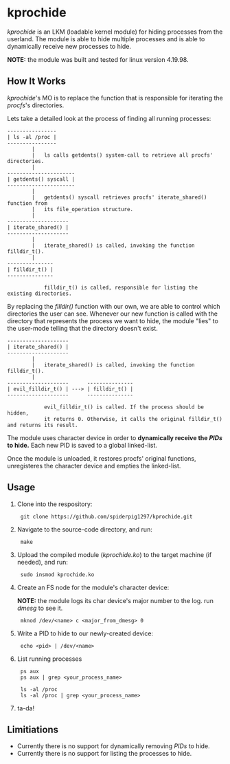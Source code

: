 # __kprochide__

_kprochide_ is an LKM (loadable kernel module) for hiding processes from the userland. The module is able to hide multiple processes and is able to dynamically receive new processes to hide.

**NOTE:** the module was built and tested for linux version 4.19.98.

## __How It Works__
_kprochide_'s MO is to replace the function that is responsible for iterating the _procfs_'s directories. 

Lets take a detailed look at the process of finding all running processes:

    ----------------
    | ls -al /proc |
    ----------------
            |
            |   ls calls getdents() system-call to retrieve all procfs' directories.
            |
    ----------------------
    | getdents() syscall |
    ----------------------
            |
            |   getdents() syscall retrieves procfs' iterate_shared() function from
            |   its file_operation structure.
            |
    --------------------
    | iterate_shared() |
    --------------------
            |
            |   iterate_shared() is called, invoking the function filldir_t().
            |
    ---------------
    | filldir_t() |
    ---------------
            
                filldir_t() is called, responsible for listing the existing directories.
            
By replacing the _filldir()_ function with our own, we are able to control which directories the user can see.
Whenever our new function is called with the directory that represents the process we want to hide, the module "lies" to the user-mode telling that the directory doesn't exist.

    --------------------
    | iterate_shared() |
    --------------------
            |
            |   iterate_shared() is called, invoking the function filldir_t().
            |
    --------------------      ---------------
    | evil_filldir_t() | ---> | filldir_t() | 
    --------------------      ---------------
            
                evil_filldir_t() is called. If the process should be hidden, 
                it returns 0. Otherwise, it calls the original filldir_t() and returns its result. 

The module uses character device in order to __dynamically receive the _PIDs_ to hide.__ Each new PID is saved to a global linked-list.

Once the module is unloaded, it restores procfs' original functions, unregisteres the character device and empties the linked-list.

## __Usage__

1. Clone into the respository:

        git clone https://github.com/spiderpig1297/kprochide.git

2. Navigate to the source-code directory, and run:

        make

3. Upload the compiled module (_kprochide.ko_) to the target machine (if needed), and run:
    
        sudo insmod kprochide.ko

4. Create an FS node for the module's character device:

    **NOTE:** the module logs its char device's major number to the log. run _dmesg_ to see it.

        mknod /dev/<name> c <major_from_dmesg> 0

5. Write a PID to hide to our newly-created device:

        echo <pid> | /dev/<name>

6. List running processes

        ps aux 
        ps aux | grep <your_process_name>

        ls -al /proc
        ls -al /proc | grep <your_process_name>

7. ta-da!

## __Limitiations__

* Currently there is no support for dynamically removing _PIDs_ to hide.
* Currently there is no support for listing the processes to hide.
